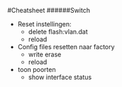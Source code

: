#Cheatsheet
######Switch
* Reset instellingen: 
	* delete flash:vlan.dat 
	* reload
* Config files resetten naar factory 
	* write erase
	* reload 
* toon poorten
	* show interface status

